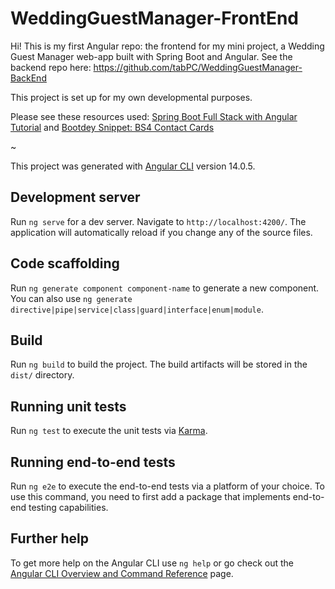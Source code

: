 # WeddingGuestManager-FrontEnd
Hi! This is my first Angular repo: the frontend for my mini project, a Wedding Guest Manager web-app built with Spring Boot and Angular. See the backend repo here: https://github.com/tabPC/WeddingGuestManager-BackEnd

This project is set up for my own developmental purposes.

Please see these resources used: [Spring Boot Full Stack with Angular Tutorial](https://www.youtube.com/watch?v=Gx4iBLKLVHk&t=4444s&ab_channel=Amigoscode) and [Bootdey Snippet: BS4 Contact Cards](https://www.bootdey.com/snippets/view/bs4-contact-cards)

~

This project was generated with [Angular CLI](https://github.com/angular/angular-cli) version 14.0.5.

## Development server

Run `ng serve` for a dev server. Navigate to `http://localhost:4200/`. The application will automatically reload if you change any of the source files.

## Code scaffolding

Run `ng generate component component-name` to generate a new component. You can also use `ng generate directive|pipe|service|class|guard|interface|enum|module`.

## Build

Run `ng build` to build the project. The build artifacts will be stored in the `dist/` directory.

## Running unit tests

Run `ng test` to execute the unit tests via [Karma](https://karma-runner.github.io).

## Running end-to-end tests

Run `ng e2e` to execute the end-to-end tests via a platform of your choice. To use this command, you need to first add a package that implements end-to-end testing capabilities.

## Further help

To get more help on the Angular CLI use `ng help` or go check out the [Angular CLI Overview and Command Reference](https://angular.io/cli) page.
